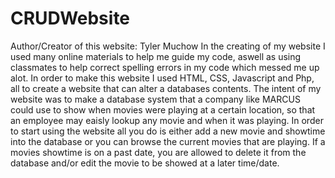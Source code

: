 # CRUDWebsite
Author/Creator of this website: Tyler Muchow
In the creating of my website I used many online materials to help me guide my code, aswell as using classmates to help correct spelling errors in my code which messed me up alot. In order to make this website I used HTML, CSS, Javascript and Php, all to create a website that can alter a databases contents. The intent of my website was to make a database system that a company like MARCUS could use to show when movies were playing at a certain location, so that an employee may eaisly lookup any movie and when it was playing. In order to start using the website all you do is either add a new movie and showtime into the database or you can browse the current movies that are playing. If a movies showtime is on a past date, you are allowed to delete it from the database and/or edit the movie to be showed at a later time/date. 
